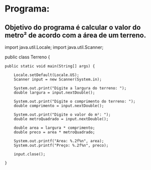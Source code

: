 # Programa:

## Objetivo do programa é calcular o valor do metro² de acordo com a área de um terreno.

import java.util.Locale;
import java.util.Scanner;

public class Terreno {

	public static void main(String[] args) {
		
		Locale.setDefault(Locale.US);
		Scanner input = new Scanner(System.in);
		
		System.out.print("Digite a largura do terreno: ");
		double largura = input.nextDouble();
		
		System.out.print("Digite o comprimento do terreno: ");
		double comprimento = input.nextDouble();
		
		System.out.print("Digite o valor do m²: ");
		double metroQuadrado = input.nextDouble();
		
		double area = largura * comprimento;
		double preco = area * metroQuadrado;
		
		System.out.printf("Area: %.2f%n", area);
		System.out.printf("Preço: %.2f%n", preco);
		
		input.close();
		
	}
